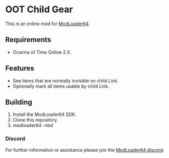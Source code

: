 # OOT Child Gear
This is an online mod for [ModLoader64](https://github.com/hylian-modding/ModLoader64).

## Requirements
* Ocarina of Time Online 2.X.

## Features
* See items that are normally invisible on child Link.
* Optionally mark all items usable by child Link.

## Building
1. Install the ModLoader64 SDK.
2. Clone this repository.
3. modloader64 -nbd

### Discord
For further information or assistance please join the [ModLoader64 discord](https://discord.gg/Vb8mKT6).
